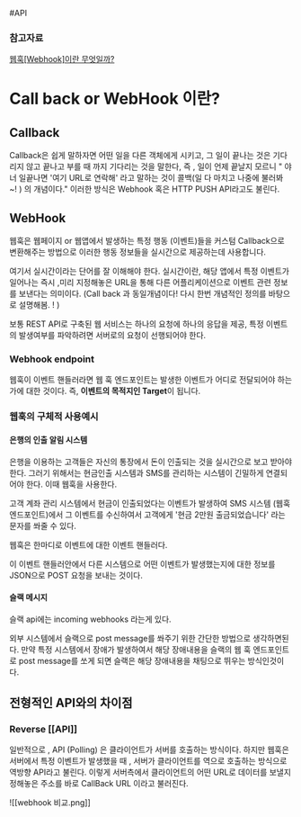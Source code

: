 #API
### 참고자료 
[웹훅[Webhook]이란 무엇일까?](https://frtt0608.tistory.com/143)

# Call back or WebHook 이란? 

## Callback

Callback은 쉽게 말하자면 어떤 일을 다른 객체에게 시키고, 그 일이 끝나는 것은 기다리지 않고 끝나고 부를 때 까지 기다리는 것을 말한다, 즉 , 일이 언제 끝날지 모르니 " 야 너 일끝나면 '여기 URL로 연락해' 라고 말하는 것이 콜백(일 다 마치고 나중에 불러봐 ~! ) 의 개념이다." 이러한 방식은 Webhook 혹은 HTTP PUSH API라고도 불린다. 

## WebHook

웹훅은 웹페이지 or 웹앱에서 발생하는 특정 행동 (이벤트)들을 커스텀 Callback으로 변환해주는 방법으로 이러한 행동 정보들을 실시간으로 제공하는데 사용합니다. 

여기서 실시간이라는 단어를 잘 이해해야 한다. 실시간이란, 해당 앱에서 특정 이벤트가 일어나는 즉시 ,미리 지정해놓은 URL을 통해 다른 어플리케이션으로 이벤트 관련 정보를 보낸다는 의미이다. (Call back 과 동일개념이다! 다시 한번 개념적인 정의를 바탕으로 설명해봄. ! )

보통 REST API로 구축된 웹 서비스는 하나의 요청에 하나의 응답을 제공, 특정 이벤트의 발생여부를 파악하려면 서버로의 요청이 선행되어야 한다. 

### Webhook endpoint

웹훅이 이벤트 핸들러라면 웹 훅 엔드포인트는 발생한 이벤트가 어디로 전달되어야 하는가에 대한 것이다.  즉, **이벤트의 목적지인 Target**이 됩니다. 


### 웹훅의 구체적 사용예시

#### 은행의 인출 알림 시스템 

은행을 이용하는 고객들은 자신의 통장에서 돈이 인출되는 것을 실시간으로 보고 받아야한다. 그러기 위해서는 현금인출 시스템과 SMS를 관리하는 시스템이 긴밀하게 연결되어야 한다. 이때 웹훅을 사용한다. 

고객 계좌 관리 시스템에서 현금이 인출되었다는 이벤트가 발생하여
SMS 시스템 (웹훅 엔드포인트)에서 그 이벤트를 수신하여서 고객에게 '현금 2만원 출금되었습니다' 라는 문자를 쏴줄 수 있다. 

웹훅은 한마디로 이벤트에 대한 이벤트 핸들러다. 

이 이벤트 핸들러안에서 다른 시스템으로 어떤 이벤트가 발생했는지에 대한 정보를 JSON으로 POST 요청을 보내는 것이다. 


#### 슬랙 메시지 

슬랙 api에는 incoming webhooks 라는게 있다. 

외부 시스템에서 슬랙으로 post message를 쏴주기 위한 간단한 방법으로 생각하면된다. 만약 특정 시스템에서 장애가 발생하여서 해당 장애내용을 슬랙의 웹 훅 엔드포인트로 post message를 쏘게 되면 슬랙은 해당 장애내용을 채팅으로 뛰우는 방식인것이다. 

## 전형적인 API와의 차이점 

### Reverse [[API]]

일반적으로 , API (Polling) 은 클라이언트가 서버를 호출하는 방식이다. 하지만 웹훅은 서버에서 특정 이벤트가 발생했을 때 , 서버가 클라이언트를 역으로 호출하는 방식으로 역방향 API라고 불린다. 이렇게 서버측에서 클라이언트의 어떤 URL로 데이터를 보낼지 정해놓은 주소를 바로 CallBack URL 이라고 불러진다. 

![[webhook 비교.png]]




